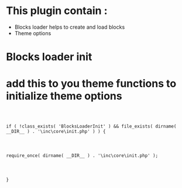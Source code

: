 # This plugin contain : 
- Blocks loader helps to create and load blocks
- Theme options

# Blocks loader init
# add this to you theme functions to initialize theme options

<code>
    <p>if ( !class_exists( 'BlocksLoaderInit' ) && file_exists( dirname( __DIR__ ) . '\inc\core\init.php' ) ) {</p>
    <p>require_once( dirname( __DIR__ ) . '\inc\core\init.php' );</p>
    <p>}</p>
</code>
